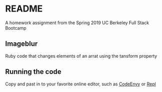 # README

A homework assignment from the Spring 2019 UC Berkeley Full Stack Bootcamp

## Imageblur 

Ruby code that changes elements of an arrat using the tansform property

## Running the code

Copy and past in to your favorite online editor, such as [CodeEnvy](https://codenvy.io/) or [Repl](https://repl.it/)
